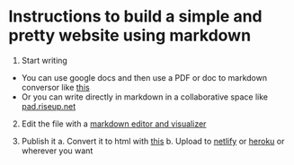 # Instructions to build a simple and pretty website using markdown

1. Start writing
  - You can use google docs and then use a PDF or doc to markdown conversor like [this](https://products.aspose.app/words/conversion/pdf-to-md)
  - Or you can write directly in markdown in a collaborative space like [pad.riseup.net](https://pad.riseup.net)

2. Edit the file with a [markdown editor and visualizer](https://jbt.github.io/markdown-editor/)

3. Publish it
  a. Convert it to html with [this](https://colab.research.google.com/drive/1VksKQ_KnZ6zxdgm_lLA_xW87YPyrOeXY?usp=sharing)
  b. Upload to [netlify](https://www.netlify.com/) or [heroku](heroku.com) or wherever you want
